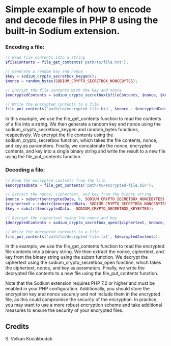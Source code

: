 
# Simple example of how to encode and decode files in PHP 8 using the built-in Sodium extension.

### Encoding a file:

```php
// Read file contents into a string
$fileContents = file_get_contents('path/to/file.txt');

// Generate a random key and nonce
$key = sodium_crypto_secretbox_keygen();
$nonce = random_bytes(SODIUM_CRYPTO_SECRETBOX_NONCEBYTES);

// Encrypt the file contents with the key and nonce
$encryptedContents = sodium_crypto_secretbox($fileContents, $nonce, $key);

// Write the encrypted contents to a file
file_put_contents('path/to/encrypted-file.bin', $nonce . $encryptedContents . $key);

```
In this example, we use the file_get_contents function to read the contents of a file into a string. We then generate a random key and nonce using the sodium_crypto_secretbox_keygen and random_bytes functions, respectively. We encrypt the file contents using the sodium_crypto_secretbox function, which takes the file contents, nonce, and key as parameters. Finally, we concatenate the nonce, encrypted contents, and key into a single binary string and write the result to a new file using the file_put_contents function.

### Decoding a file:

```php
// Read the encrypted contents from the file
$encryptedData = file_get_contents('path/to/encrypted-file.bin');

// Extract the nonce, ciphertext, and key from the binary string
$nonce = substr($encryptedData, 0, SODIUM_CRYPTO_SECRETBOX_NONCEBYTES);
$ciphertext = substr($encryptedData, SODIUM_CRYPTO_SECRETBOX_NONCEBYTES, -SODIUM_CRYPTO_SECRETBOX_KEYBYTES);
$key = substr($encryptedData, -SODIUM_CRYPTO_SECRETBOX_KEYBYTES);

// Decrypt the ciphertext using the nonce and key
$decryptedContents = sodium_crypto_secretbox_open($ciphertext, $nonce, $key);

// Write the decrypted contents to a file
file_put_contents('path/to/decrypted-file.txt', $decryptedContents);
```
In this example, we use the file_get_contents function to read the encrypted file contents into a binary string. We then extract the nonce, ciphertext, and key from the binary string using the substr function. We decrypt the ciphertext using the sodium_crypto_secretbox_open function, which takes the ciphertext, nonce, and key as parameters. Finally, we write the decrypted file contents to a new file using the file_put_contents function.

Note that the Sodium extension requires PHP 7.2 or higher and must be enabled in your PHP configuration. Additionally, you should store the encryption key and nonce securely and not include them in the encrypted file, as this could compromise the security of the encryption. In practice, you may want to use a more robust encryption scheme and take additional measures to ensure the security of your encrypted files.

## Credits
S. Volkan Kücükbudak
